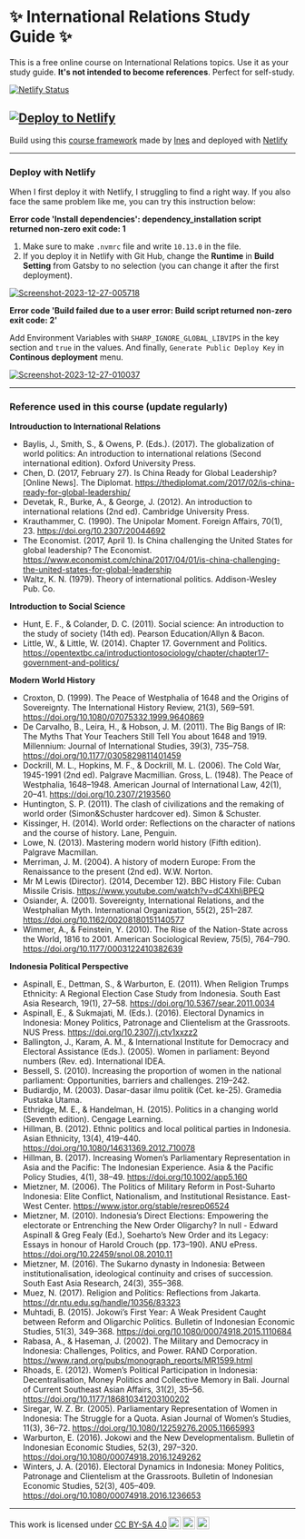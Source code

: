 # ✨ International Relations Study Guide ✨

This is a free online course on International Relations topics. Use it as your study guide. **It's not intended to become references**. Perfect for self-study.

[![Netlify Status](https://api.netlify.com/api/v1/badges/66861a3d-1f65-41d1-948a-aea1809f2d83/deploy-status)](https://app.netlify.com/sites/international-relations-studyguide/deploys) 

[![Deploy to Netlify](https://www.netlify.com/img/deploy/button.svg)](https://app.netlify.com/start/deploy?repository=https://github.com/cantikapf/international-relations-study-guide)
---

Build using this [course framework](https://github.com/ines/course-starter-python) made by [Ines](https://github.com/ines) and deployed with [Netlify](https://www.netlify.com/)

---
### Deploy with Netlify

When I first deploy it with Netlify, I struggling to find a right way. If you also face the same problem like me, you can try this instruction below:

**Error code 'Install dependencies': dependency_installation script returned non-zero exit code: 1**

1. Make sure to make ```.nvmrc``` file and write ```10.13.0``` in the file. 
2. If you deploy it in Netlify with Git Hub, change the **Runtime** in **Build Setting** from Gatsby to no selection (you can change it after the first deployment). 

<a href="https://imgbb.com/"><img src="https://i.ibb.co/D1ftH68/Screenshot-2023-12-27-005718.png" alt="Screenshot-2023-12-27-005718" border="0"></a>

**Error code 'Build failed due to a user error: Build script returned non-zero exit code: 2'**

Add Environment Variables with ```SHARP_IGNORE_GLOBAL_LIBVIPS``` in the key section and ```true``` in the values. And finally, ```Generate Public Deploy Key``` in **Continous deployment** menu.

<a href="https://ibb.co/BLCy91d"><img src="https://i.ibb.co/nrL7FWZ/Screenshot-2023-12-27-010037.png" alt="Screenshot-2023-12-27-010037" border="0"></a>

---

### Reference used in this course (update regularly)

**Introuduction to International Relations**

- Baylis, J., Smith, S., & Owens, P. (Eds.). (2017). The globalization of world politics: An introduction to international relations (Second international edition). Oxford University Press.
- Chen, D. (2017, February 27). Is China Ready for Global Leadership? [Online News]. The Diplomat. https://thediplomat.com/2017/02/is-china-ready-for-global-leadership/
- Devetak, R., Burke, A., & George, J. (2012). An introduction to international relations (2nd ed). Cambridge University Press.
- Krauthammer, C. (1990). The Unipolar Moment. Foreign Affairs, 70(1), 23. https://doi.org/10.2307/20044692
- The Economist. (2017, April 1). Is China challenging the United States for global leadership? The Economist. https://www.economist.com/china/2017/04/01/is-china-challenging-the-united-states-for-global-leadership
- Waltz, K. N. (1979). Theory of international politics. Addison-Wesley Pub. Co.

**Introduction to Social Science**

- Hunt, E. F., & Colander, D. C. (2011). Social science: An introduction to the study of society (14th ed). Pearson Education/Allyn & Bacon.
- Little, W., & Little, W. (2014). Chapter 17. Government and Politics. https://opentextbc.ca/introductiontosociology/chapter/chapter17-government-and-politics/


**Modern World History**

- Croxton, D. (1999). The Peace of Westphalia of 1648 and the Origins of Sovereignty. The International History Review, 21(3), 569–591. https://doi.org/10.1080/07075332.1999.9640869
- De Carvalho, B., Leira, H., & Hobson, J. M. (2011). The Big Bangs of IR: The Myths That Your Teachers Still Tell You about 1648 and 1919. Millennium: Journal of International Studies, 39(3), 735–758. https://doi.org/10.1177/0305829811401459
- Dockrill, M. L., Hopkins, M. F., & Dockrill, M. L. (2006). The Cold War, 1945-1991 (2nd ed). Palgrave Macmillian.
Gross, L. (1948). The Peace of Westphalia, 1648–1948. American Journal of International Law, 42(1), 20–41. https://doi.org/10.2307/2193560
- Huntington, S. P. (2011). The clash of civilizations and the remaking of world order (Simon&Schuster hardcover ed). Simon & Schuster.
- Kissinger, H. (2014). World order: Reflections on the character of nations and the course of history. Lane, Penguin.
- Lowe, N. (2013). Mastering modern world history (Fifth edition). Palgrave Macmillan.
- Merriman, J. M. (2004). A history of modern Europe: From the Renaissance to the present (2nd ed). W.W. Norton.
- Mr M Lewis (Director). (2014, December 12). BBC History File: Cuban Missile Crisis. https://www.youtube.com/watch?v=dC4XhIjBPEQ
- Osiander, A. (2001). Sovereignty, International Relations, and the Westphalian Myth. International Organization, 55(2), 251–287. https://doi.org/10.1162/00208180151140577
- Wimmer, A., & Feinstein, Y. (2010). The Rise of the Nation-State across the World, 1816 to 2001. American Sociological Review, 75(5), 764–790. https://doi.org/10.1177/0003122410382639

**Indonesia Political Perspective**

- Aspinall, E., Dettman, S., & Warburton, E. (2011). When Religion Trumps Ethnicity: A Regional Election Case Study from Indonesia. South East Asia Research, 19(1), 27–58. https://doi.org/10.5367/sear.2011.0034
- Aspinall, E., & Sukmajati, M. (Eds.). (2016). Electoral Dynamics in Indonesia: Money Politics, Patronage and Clientelism at the Grassroots. NUS Press. https://doi.org/10.2307/j.ctv1xxzz2
- Ballington, J., Karam, A. M., & International Institute for Democracy and Electoral Assistance (Eds.). (2005). Women in parliament: Beyond numbers (Rev. ed). International IDEA.
- Bessell, S. (2010). Increasing the proportion of women in the national parliament: Opportunities, barriers and challenges. 219–242.
- Budiardjo, M. (2003). Dasar-dasar ilmu politik (Cet. ke-25). Gramedia Pustaka Utama.
- Ethridge, M. E., & Handelman, H. (2015). Politics in a changing world (Seventh edition). Cengage Learning.
- Hillman, B. (2012). Ethnic politics and local political parties in Indonesia. Asian Ethnicity, 13(4), 419–440. https://doi.org/10.1080/14631369.2012.710078
- Hillman, B. (2017). Increasing Women’s Parliamentary Representation in Asia and the Pacific: The Indonesian Experience. Asia & the Pacific Policy Studies, 4(1), 38–49. https://doi.org/10.1002/app5.160
- Mietzner, M. (2006). The Politics of Military Reform in Post-Suharto Indonesia: Elite Conflict, Nationalism, and Institutional Resistance. East-West Center. https://www.jstor.org/stable/resrep06524
- Mietzner, M. (2010). Indonesia’s Direct Elections: Empowering the electorate or Entrenching the New Order Oligarchy? In  null - Edward Aspinall & Greg Fealy (Ed.), Soeharto’s New Order and its Legacy: Essays in honour of Harold Crouch (pp. 173–190). ANU ePress. https://doi.org/10.22459/snol.08.2010.11
- Mietzner, M. (2016). The Sukarno dynasty in Indonesia: Between institutionalisation, ideological continuity and crises of succession. South East Asia Research, 24(3), 355–368.
- Muez, N. (2017). Religion and Politics: Reflections from Jakarta. https://dr.ntu.edu.sg/handle/10356/83323
- Muhtadi, B. (2015). Jokowi’s First Year: A Weak President Caught between Reform and Oligarchic Politics. Bulletin of Indonesian Economic Studies, 51(3), 349–368. https://doi.org/10.1080/00074918.2015.1110684
- Rabasa, A., & Haseman, J. (2002). The Military and Democracy in Indonesia: Challenges, Politics, and Power. RAND Corporation. https://www.rand.org/pubs/monograph_reports/MR1599.html
- Rhoads, E. (2012). Women’s Political Participation in Indonesia: Decentralisation, Money Politics and Collective Memory in Bali. Journal of Current Southeast Asian Affairs, 31(2), 35–56. https://doi.org/10.1177/186810341203100202
- Siregar, W. Z. Br. (2005). Parliamentary Representation of Women in Indonesia: The Struggle for a Quota. Asian Journal of Women’s Studies, 11(3), 36–72. https://doi.org/10.1080/12259276.2005.11665993
- Warburton, E. (2016). Jokowi and the New Developmentalism. Bulletin of Indonesian Economic Studies, 52(3), 297–320. https://doi.org/10.1080/00074918.2016.1249262
- Winters, J. A. (2016). Electoral Dynamics in Indonesia: Money Politics, Patronage and Clientelism at the Grassroots. Bulletin of Indonesian Economic Studies, 52(3), 405–409. https://doi.org/10.1080/00074918.2016.1236653


---

<p xmlns:cc="http://creativecommons.org/ns#" >This work is licensed under <a href="http://creativecommons.org/licenses/by-sa/4.0/?ref=chooser-v1" target="_blank" rel="license noopener noreferrer" style="display:inline-block;">CC BY-SA 4.0<img style="height:22px!important;margin-left:3px;vertical-align:text-bottom;" src="https://mirrors.creativecommons.org/presskit/icons/cc.svg?ref=chooser-v1"><img style="height:22px!important;margin-left:3px;vertical-align:text-bottom;" src="https://mirrors.creativecommons.org/presskit/icons/by.svg?ref=chooser-v1"><img style="height:22px!important;margin-left:3px;vertical-align:text-bottom;" src="https://mirrors.creativecommons.org/presskit/icons/sa.svg?ref=chooser-v1"></a></p>
